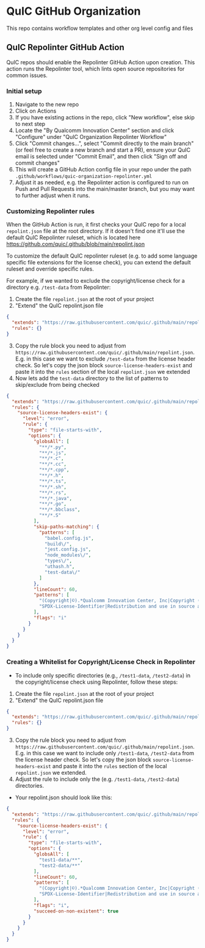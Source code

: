 # QuIC GitHub Organization

This repo contains workflow templates and other org level config and files

## QuIC Repolinter GitHub Action

QuIC repos should enable the Repolinter GitHub Action upon creation. This action runs the Repolinter tool, which lints open source repositories for common issues.

### Initial setup

1. Navigate to the new repo
1. Click on Actions
1. If you have existing actions in the repo, click "New workflow", else skip to next step
1. Locate the "By Qualcomm Innovation Center" section and click "Configure" under "QuIC Organization Repolinter Workflow"
1. Click "Commit changes...", select "Commit directly to the main branch" (or feel free to create a new branch and start a PR), ensure your QuIC email is selected under "Commit Email", and then click "Sign off and commit changes"
1. This will create a GitHub Action config file in your repo under the path `.github/workflows/quic-organization-repolinter.yml`
1. Adjust it as needed, e.g. the Repolinter action is configured to run on Push and Pull Requests into the main/master branch, but you may want to further adjust when it runs.

### Customizing Repolinter rules

When the GitHub Action is run, it first checks your QuIC repo for a local `repolint.json` file at the root directory. If it doesn't find one it'll use the default QuIC Repolinter ruleset, which is located here https://github.com/quic/.github/blob/main/repolint.json

To customize the default QuIC repolinter ruleset (e.g. to add some language specific file extensions for the license check), you can extend the default ruleset and override specific rules. 

For example, if we wanted to exclude the copyright/license check for a directory e.g. `/test-data` from Repolinter:

1. Create the file `repolint.json` at the root of your project
1. "Extend" the QuIC repolint.json file

```json
{
  "extends": "https://raw.githubusercontent.com/quic/.github/main/repolint.json",
  "rules": {}
}
```

3. Copy the rule block you need to adjust from `https://raw.githubusercontent.com/quic/.github/main/repolint.json`. E.g. in this case we want to exclude `/test-data` from the license header check. So let's copy the json block `source-license-headers-exist` and paste it into the `rules` section of the local `repolint.json` we extended
1. Now lets add the `test-data` directory to the list of patterns to skip/exclude from being checked

```json
{
  "extends": "https://raw.githubusercontent.com/quic/.github/main/repolint.json",
  "rules": {
    "source-license-headers-exist": {
      "level": "error",
      "rule": {
        "type": "file-starts-with",
        "options": {
          "globsAll": [
            "**/*.py",
            "**/*.js",
            "**/*.c",
            "**/*.cc",
            "**/*.cpp",
            "**/*.h",
            "**/*.ts",
            "**/*.sh",
            "**/*.rs",
            "**/*.java",
            "**/*.go",
            "**/*.bbclass",
            "**/*.S"
          ],
          "skip-paths-matching": {
            "patterns": [
              "babel.config.js",
              "build\/",
              "jest.config.js",
              "node_modules\/",
              "types\/",
              "uthash.h",
              "test-data\/"
            ]
          },
          "lineCount": 60,
          "patterns": [
            "(Copyright|©).*Qualcomm Innovation Center, Inc|Copyright (\\(c\\)|©) (20(1[2-9]|2[0-2])(-|,|\\s)*)+ The Linux Foundation",
            "SPDX-License-Identifier|Redistribution and use in source and binary forms, with or without"
          ],
          "flags": "i"
        }
      }
    }
  }
}
```

### Creating a Whitelist for Copyright/License Check in Repolinter
* To include only specific directories (e.g., `/test1-data`, `/test2-data`) in the copyright/license check using Repolinter, follow these steps:

1. Create the file `repolint.json` at the root of your project
2. "Extend" the QuIC repolint.json file

```json
{
  "extends": "https://raw.githubusercontent.com/quic/.github/main/repolint.json",
  "rules": {}
}
```

3. Copy the rule block you need to adjust from `https://raw.githubusercontent.com/quic/.github/main/repolint.json`. E.g. in this case we want to include only `/test1-data`, `/test2-data` from the license header check. So let's copy the json block `source-license-headers-exist` and paste it into the `rules` section of the local `repolint.json` we extended.
4. Adjust the rule to include only the (e.g. `/test1-data`, `/test2-data`) directories.
   
* Your repolint.json should look like this:

```json
{
  "extends": "https://raw.githubusercontent.com/quic/.github/main/repolint.json",
  "rules": {
    "source-license-headers-exist": {
      "level": "error",
      "rule": {
        "type": "file-starts-with",
        "options": {
          "globsAll": [
            "test1-data/**",
            "test2-data/**"
          ],
          "lineCount": 60,
          "patterns": [
            "(Copyright|©).*Qualcomm Innovation Center, Inc|Copyright (\\(c\\)|©) (20(1[2-9]|2[0-2])(-|,|\\s)*)+ The Linux Foundation",
            "SPDX-License-Identifier|Redistribution and use in source and binary forms, with or without"
          ],
          "flags": "i",
          "succeed-on-non-existent": true
        }
      }
    }
  }
}

